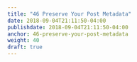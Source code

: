 ```yaml
---
title: "46 Preserve Your Post Metadata"
date: 2018-09-04T21:11:50-04:00
publishdate: 2018-09-04T21:11:50-04:00
anchor: 46-preserve-your-post-metadata
weight: 40
draft: true
---
```

